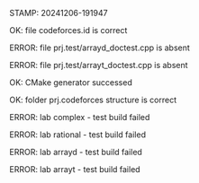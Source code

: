 STAMP: 20241206-191947
OK: file codeforces.id is correct
ERROR: file prj.test/arrayd_doctest.cpp is absent
ERROR: file prj.test/arrayt_doctest.cpp is absent
OK: CMake generator successed
OK: folder prj.codeforces structure is correct
ERROR: lab complex - test build failed
ERROR: lab rational - test build failed
ERROR: lab arrayd - test build failed
ERROR: lab arrayt - test build failed

